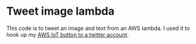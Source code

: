 # Tweet image lambda

This code is to tweet an image and text from an AWS lambda. I used it to hook up my [AWS IoT button to a twitter account](https://medium.com/@skyetetra/using-f-to-power-an-aws-iot-button-56bea2d36b9).